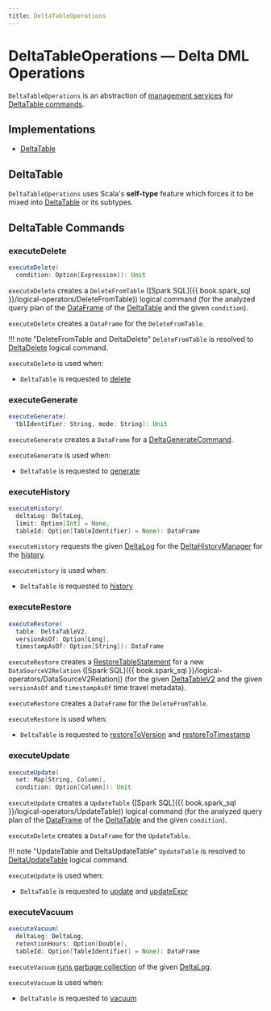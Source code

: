 ```yaml
---
title: DeltaTableOperations
---
```


# DeltaTableOperations &mdash; Delta DML Operations

`DeltaTableOperations` is an abstraction of [management services](#implementations) for [DeltaTable commands](#delta-commands).

## Implementations

* [DeltaTable](DeltaTable.md)

## <span id="self"> DeltaTable

`DeltaTableOperations` uses Scala's **self-type** feature which forces it to be mixed into [DeltaTable](DeltaTable.md) or its subtypes.

## DeltaTable Commands

### <span id="executeDelete"> executeDelete

```scala
executeDelete(
  condition: Option[Expression]): Unit
```

`executeDelete` creates a `DeleteFromTable` ([Spark SQL]({{ book.spark_sql }}/logical-operators/DeleteFromTable)) logical command (for the analyzed query plan of the [DataFrame](DeltaTable.md#toDF) of the [DeltaTable](#self) and the given `condition`).

`executeDelete` creates a `DataFrame` for the `DeleteFromTable`.

!!! note "DeleteFromTable and DeltaDelete"
    `DeleteFromTable` is resolved to [DeltaDelete](commands/delete/DeltaDelete.md) logical command.

`executeDelete` is used when:

* `DeltaTable` is requested to [delete](DeltaTable.md#delete)

### <span id="executeGenerate"> executeGenerate

```scala
executeGenerate(
  tblIdentifier: String, mode: String): Unit
```

`executeGenerate` creates a `DataFrame` for a [DeltaGenerateCommand](commands/generate/DeltaGenerateCommand.md).

`executeGenerate` is used when:

* `DeltaTable` is requested to [generate](DeltaTable.md#generate)

### <span id="executeHistory"> executeHistory

```scala
executeHistory(
  deltaLog: DeltaLog,
  limit: Option[Int] = None,
  tableId: Option[TableIdentifier] = None): DataFrame
```

`executeHistory` requests the given [DeltaLog](DeltaLog.md) for the [DeltaHistoryManager](DeltaLog.md#history) for the [history](DeltaHistoryManager.md#getHistory).

`executeHistory` is used when:

* `DeltaTable` is requested to [history](DeltaTable.md#history)

### <span id="executeRestore"> executeRestore

```scala
executeRestore(
  table: DeltaTableV2,
  versionAsOf: Option[Long],
  timestampAsOf: Option[String]): DataFrame
```

`executeRestore` creates a [RestoreTableStatement](commands/restore/RestoreTableStatement.md) for a new `DataSourceV2Relation` ([Spark SQL]({{ book.spark_sql }}/logical-operators/DataSourceV2Relation)) (for the given [DeltaTableV2](DeltaTableV2.md) and the given `versionAsOf` and `timestampAsOf` time travel metadata).

`executeRestore` creates a `DataFrame` for the `DeleteFromTable`.

`executeRestore` is used when:

* `DeltaTable` is requested to [restoreToVersion](DeltaTable.md#restoreToVersion) and [restoreToTimestamp](DeltaTable.md#restoreToTimestamp)

### <span id="executeUpdate"> executeUpdate

```scala
executeUpdate(
  set: Map[String, Column],
  condition: Option[Column]): Unit
```

`executeUpdate` creates a `UpdateTable` ([Spark SQL]({{ book.spark_sql }}/logical-operators/UpdateTable)) logical command (for the analyzed query plan of the [DataFrame](DeltaTable.md#toDF) of the [DeltaTable](#self) and the given `condition`).

`executeDelete` creates a `DataFrame` for the `UpdateTable`.

!!! note "UpdateTable and DeltaUpdateTable"
    `UpdateTable` is resolved to [DeltaUpdateTable](commands/update/DeltaUpdateTable.md) logical command.

`executeUpdate` is used when:

* `DeltaTable` is requested to [update](DeltaTable.md#update) and [updateExpr](DeltaTable.md#updateExpr)

### <span id="executeVacuum"> executeVacuum

```scala
executeVacuum(
  deltaLog: DeltaLog,
  retentionHours: Option[Double],
  tableId: Option[TableIdentifier] = None): DataFrame
```

`executeVacuum` [runs garbage collection](commands/vacuum/VacuumCommand.md#gc) of the given [DeltaLog](DeltaLog.md).

`executeVacuum` is used when:

* `DeltaTable` is requested to [vacuum](DeltaTable.md#vacuum)
